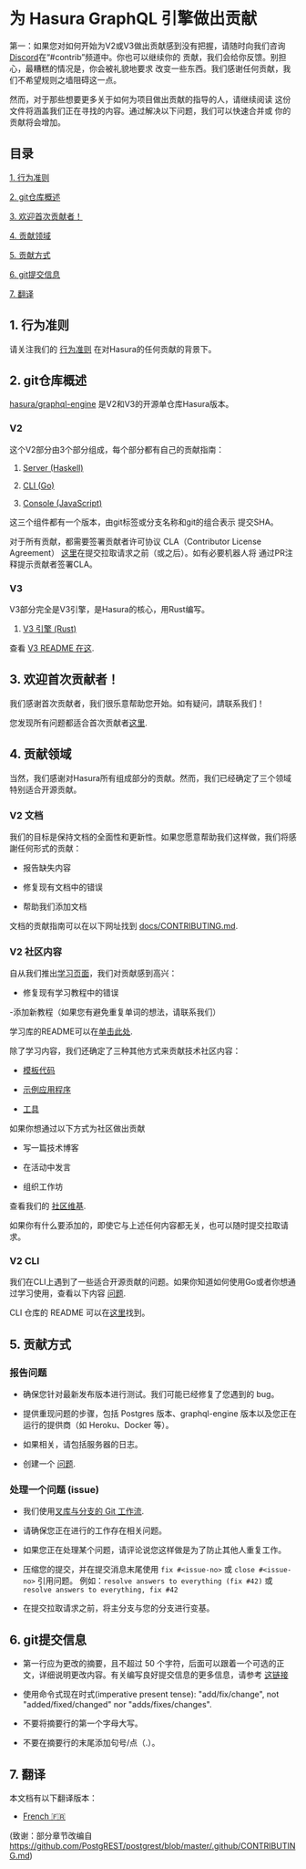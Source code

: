 # 为 Hasura GraphQL 引擎做出贡献

第一：如果您对如何开始为V2或V3做出贡献感到没有把握，请随时向我们咨询
[Discord](https://discordapp.com/invite/hasura)在“#contrib”频道中。你也可以继续你的
贡献，我们会给你反馈。别担心，最糟糕的情况是，你会被礼貌地要求
改变一些东西。我们感谢任何贡献，我们不希望规则之墙阻碍这一点。

然而，对于那些想要更多关于如何为项目做出贡献的指导的人，请继续阅读
这份文件将涵盖我们正在寻找的内容。通过解决以下问题，我们可以快速合并或
你的贡献将会增加。

## 目录

[1. 行为准则 ](#code-of-conduct)

[2. git仓库概述 ](#overview)

[3. 欢迎首次贡献者！ ](#first-timers)

[4. 贡献领域 ](#areas)

[5. 贡献方式 ](#ways)

[6. git提交信息 ](#commit-messages)

[7. 翻译 ](#translations)

<a name="code-of-conduct"></a>

## 1. 行为准则

请关注我们的 [行为准则](code-of-conduct.chinese.md) 在对Hasura的任何贡献的背景下。

<a name="overview"></a>

## 2. git仓库概述

[hasura/graphql-engine](https://github.com/hasura/graphql-engine) 是V2和V3的开源单仓库Hasura版本。

### V2

这个V2部分由3个部分组成，每个部分都有自己的贡献指南：

1. [Server (Haskell)](server/CONTRIBUTING.md)

2. [CLI (Go)](cli/CONTRIBUTING.md)

3. [Console (JavaScript)](frontend/docs/generic-info.md#contributing-to-hasura-console)

这三个组件都有一个版本，由git标签或分支名称和git的组合表示 提交SHA。

对于所有贡献，都需要签署贡献者许可协议 CLA（Contributor License Agreement）
[这里](https://cla-assistant.io/hasura/graphql-engine)在提交拉取请求之前（或之后）。如有必要机器人将
通过PR注释提示贡献者签署CLA。

### V3

V3部分完全是V3引擎，是Hasura的核心，用Rust编写。

1. [V3 引擎 (Rust)](v3/CONTRIBUTING.md)

查看 [V3 README 在这](/v3/README.md).

<a name="first-timers"></a>

## 3. 欢迎首次贡献者！

我们感谢首次贡献者，我们很乐意帮助您开始。如有疑问，請联系我们！

您发现所有问题都适合首次贡献者[这里](https://github.com/hasura/graphql-engine/issues?q=is%3Aopen+is%3Aissue+label%3A%22good+first+issue%22).

<a name="areas"></a>

## 4. 贡献领域

当然，我们感谢对Hasura所有组成部分的贡献。然而，我们已经确定了三个领域 特别适合开源贡献。

### V2 文档

我们的目标是保持文档的全面性和更新性。如果您愿意帮助我们这样做，我们将感謝任何形式的贡献：

- 报告缺失内容

- 修复现有文档中的错误

- 帮助我们添加文档

文档的贡献指南可以在以下网址找到 [docs/CONTRIBUTING.md](docs/CONTRIBUTING.md).

### V2 社区内容

自从我们推出[学习页面](https://hasura.io/learn/)，我们对贡献感到高兴：

- 修复现有学习教程中的错误

-添加新教程（如果您有避免重复单词的想法，请联系我们）

学习库的README可以在[单击此处](https://github.com/hasura/learn-graphql).

除了学习内容，我们还确定了三种其他方式来贡献技术社区内容：

- [模板代码](https://github.com/hasura/graphql-engine/tree/master/community/boilerplates)

- [示例应用程序](https://github.com/hasura/sample-apps/tree/main)

- [工具](community/tools)

如果你想通过以下方式为社区做出贡献

- 写一篇技术博客

- 在活动中发言

- 组织工作坊

查看我们的 [社区维基](https://github.com/hasura/graphql-engine/wiki/Community-Wiki).

如果你有什么要添加的，即使它与上述任何内容都无关，也可以随时提交拉取请求。

### V2 CLI

我们在CLI上遇到了一些适合开源贡献的问题。如果你知道如何使用Go或者你想通过学习使用，查看以下内容
[问题](https://github.com/hasura/graphql-engine/issues?q=is%3Aopen+is%3Aissue+label%3Ac%2Fcli+label%3A%22help+wanted%22).

CLI 仓库的 README 可以在[这里](https://github.com/hasura/graphql-engine/tree/master/cli)找到。

<a name="ways"></a>

## 5. 贡献方式

### 报告问题

- 确保您针对最新发布版本进行测试。我们可能已经修复了您遇到的 bug。

- 提供重现问题的步骤，包括 Postgres 版本、graphql-engine 版本以及您正在运行的提供商（如 Heroku、Docker 等）。

- 如果相关，请包括服务器的日志。

- 创建一个 [问题](https://github.com/hasura/graphql-engine/issues/new/choose).

### 处理一个问题 (issue)

- 我们使用[叉库与分支的 Git 工作流](https://blog.scottlowe.org/2015/01/27/using-fork-branch-git-workflow/).

- 请确保您正在进行的工作存在相关问题。

- 如果您正在处理某个问题，请评论说您这样做是为了防止其他人重复工作。

- 压缩您的提交，并在提交消息末尾使用 `fix #<issue-no>` 或 `close #<issue-no>` 引用问题。
  例如：`resolve answers to everything (fix #42)` 或`resolve answers to everything, fix #42`

- 在提交拉取请求之前，将主分支与您的分支进行变基。

<a name="commit-messages"></a>

## 6. git提交信息

- 第一行应为更改的摘要，且不超过 50 个字符，后面可以跟着一个可选的正文，详细说明更改内容。有关编写良好提交信息的更多信息，请参考
  [这链接](https://github.com/erlang/otp/wiki/writing-good-commit-messages)

- 使用命令式现在时式(imperative present tense): "add/fix/change", not "added/fixed/changed" nor "adds/fixes/changes".

- 不要将摘要行的第一个字母大写。

- 不要在摘要行的末尾添加句号/点（.）。

<a name="translations"></a>

## 7. 翻译

本文档有以下翻译版本：

- [French 🇫🇷](translations/CONTRIBUTING.french.md)

(致谢：部分章节改编自 https://github.com/PostgREST/postgrest/blob/master/.github/CONTRIBUTING.md)
